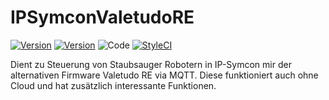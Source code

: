 IPSymconValetudoRE
===
[![Version](https://img.shields.io/badge/Symcon-PHPModule-red.svg)](https://www.symcon.de/service/dokumentation/entwicklerbereich/sdk-tools/sdk-php/)
[![Version](https://img.shields.io/badge/Symcon%20Version-%3E%205.4-green.svg)](https://www.symcon.de/service/dokumentation/installation/migrationen/)
![Code](https://img.shields.io/badge/Code-PHP-blue.svg)
[![StyleCI](https://github.styleci.io/repos/57190839/shield?branch=master)](https://github.styleci.io/repos/57190839)

Dient zu Steuerung von Staubsauger Robotern in IP-Symcon mir der alternativen Firmware Valetudo RE via MQTT.
Diese funktioniert auch ohne Cloud und hat zusätzlich interessante Funktionen.